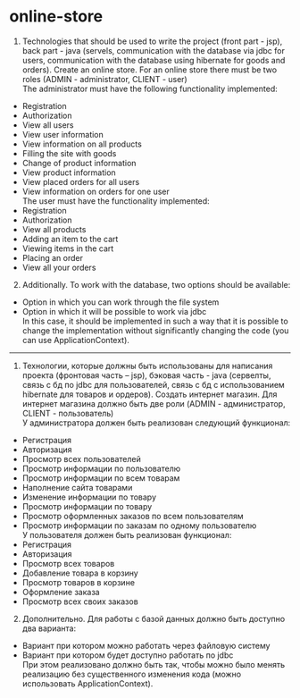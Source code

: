 # online-store
1. Technologies that should be used to write the project (front part - jsp), back part - java (servels, communication with the database via jdbc for users, communication with the database using hibernate for goods and orders).
Create an online store. For an online store there must be two roles (ADMIN - administrator, CLIENT - user)\
The administrator must have the following functionality implemented:
* Registration
* Authorization
* View all users
* View user information
* View information on all products
* Filling the site with goods
* Change of product information
* View product information
* View placed orders for all users
* View information on orders for one user\
The user must have the functionality implemented:
* Registration
* Authorization
* View all products
* Adding an item to the cart
* Viewing items in the cart
* Placing an order
* View all your orders

2. Additionally. To work with the database, two options should be available:
* Option in which you can work through the file system
* Option in which it will be possible to work via jdbc\
In this case, it should be implemented in such a way that it is possible to change the implementation without significantly changing the code (you can use ApplicationContext).
-----------------------------------------------------------------------------------------------------------------------------------------------------------------------------------------------------------------------------------
1)	Технологии, которые должны быть использованы для написания проекта (фронтовая часть – jsp), бэковая часть - java (сервелты, связь с бд по jdbc для пользователей, связь с бд с использованием hibernate для товаров и ордеров). 
Создать интернет магазин. Для интернет магазина должно быть две роли (ADMIN - администратор, CLIENT - пользователь) \
У администратора должен быть реализован следующий функционал:
*	Регистрация
*	Авторизация
*	Просмотр всех пользователей
*	Просмотр информации по пользователю
*	Просмотр информации по всем товарам
*	Наполнение сайта товарами
*	Изменение информации по товару
*	Просмотр информации по товару
*	Просмотр оформленных заказов по всем пользователям
*	Просмотр информации по заказам по одному пользователю\
У пользователя должен быть реализован функционал:
*	Регистрация
*	Авторизация
*	Просмотр всех товаров
*	Добавление товара в корзину
*	Просмотр товаров в корзине
*	Оформление заказа
*	Просмотр всех своих заказов

2)	Дополнительно. Для работы с базой данных должно быть доступно два варианта:
*	Вариант при котором можно работать через файловую систему
*	Вариант при котором будет доступно работать по jdbc\
При этом реализовано должно быть так, чтобы можно было менять реализацию без существенного изменения кода (можно использовать ApplicationContext).
